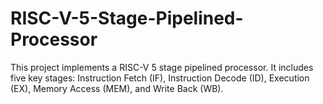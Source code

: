 # RISC-V-5-Stage-Pipelined-Processor
This project implements a RISC-V 5 stage pipelined processor. It includes five key stages: Instruction Fetch (IF), Instruction Decode (ID), Execution (EX), Memory Access (MEM), and Write Back (WB).
